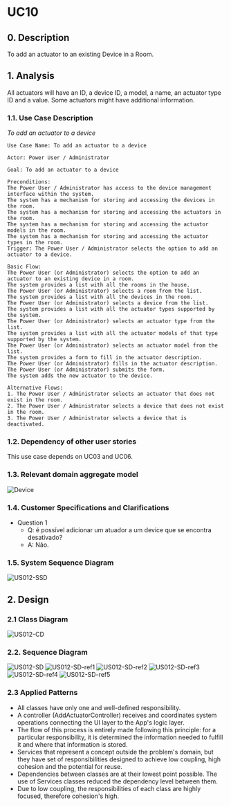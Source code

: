 # UC10

## 0. Description

To add an actuator to an existing Device in a Room.

## 1. Analysis
All actuators will have an ID, a device ID, a model, a name, an actuator type ID and a value.
Some actuators might have additional information.

### 1.1. Use Case Description
_To add an actuator to a device_

    Use Case Name: To add an actuator to a device

    Actor: Power User / Administrator

    Goal: To add an actuator to a device

    Preconditions:
    The Power User / Administrator has access to the device management interface within the system.
    The system has a mechanism for storing and accessing the devices in the room.
    The system has a mechanism for storing and accessing the actuators in the room.
    The system has a mechanism for storing and accessing the actuator models in the room.
    The system has a mechanism for storing and accessing the actuator types in the room.
    Trigger: The Power User / Administrator selects the option to add an actuator to a device.

    Basic Flow:
    The Power User (or Administrator) selects the option to add an actuator to an existing device in a room.
    The system provides a list with all the rooms in the house.
    The Power User (or Administrator) selects a room from the list.
    The system provides a list with all the devices in the room.
    The Power User (or Administrator) selects a device from the list.
    The system provides a list with all the actuator types supported by the system.
    The Power User (or Administrator) selects an actuator type from the list.
    The system provides a list with all the actuator models of that type supported by the system.
    The Power User (or Administrator) selects an actuator model from the list.
    The system provides a form to fill in the actuator description.
    The Power User (or Administrator) fills in the actuator description.
    The Power User (or Administrator) submits the form.
    The system adds the new actuator to the device.

    Alternative Flows:
    1. The Power User / Administrator selects an actuator that does not exist in the room.
    2. The Power User / Administrator selects a device that does not exist in the room.
    3. The Power User / Administrator selects a device that is deactivated.

### 1.2. Dependency of other user stories
This use case depends on UC03 and UC06.

### 1.3. Relevant domain aggregate model
![Device](../../ooa/4.agreggateModels/ActuatorType_v1.svg)

### 1.4. Customer Specifications and Clarifications

- Question 1
  - Q: é possível adicionar um atuador a um device que se encontra desativado? 
  - A: Não.

### 1.5. System Sequence Diagram
![US012-SSD](artifacts/us12_SSD_v2.svg)

## 2. Design

### 2.1 Class Diagram
![US012-CD](artifacts/us12_CD_v2.svg)

### 2.2. Sequence Diagram
![US012-SD](artifacts/us12_SD_v2.svg)
![US012-SD-ref1](artifacts/us12_SD_v2_ref1.svg)
![US012-SD-ref2](artifacts/us12_SD_v2_ref2.svg)
![US012-SD-ref3](artifacts/us12_SD_v2_ref3.svg)
![US012-SD-ref4](artifacts/us12_SD_v2_ref4.svg)
![US012-SD-ref5](artifacts/us12_SD_v2_ref5.svg)


### 2.3 Applied Patterns
- All classes have only one and well-defined responsibility.
- A controller (AddActuatorController) receives and coordinates system operations connecting the UI layer to the App's logic layer.
- The flow of this process is entirely made following this principle: for a particular responsibility, it is determined the information needed to fulfill it and where that information is stored.
- Services that represent a concept outside the problem's domain, but they have set of responsibilities designed to achieve low coupling, high cohesion and the potential for reuse.
- Dependencies between classes are at their lowest point possible. The use of Services classes reduced the dependency level between them.
- Due to low coupling, the responsibilities of each class are highly focused, therefore cohesion's high.

